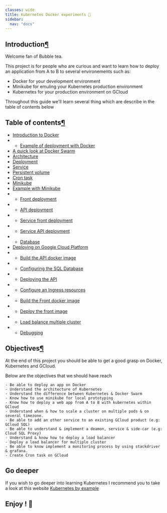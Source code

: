 ```yaml
---
classes: wide
title: Kubernetes Docker experiments 🎋
sidebar:
  nav: "docs"
---
```


## Introduction[¶](#introduction)

Welcome fan of Bubble tea.

This project is for people who are curious and want to learn how to deploy an application from A to B to several environements such as: 

- Docker for your development environment
- Minikube for emuling your Kubernetes production environment
- Kubernetes for your production environment on GCloud

Throughout this guide we'll learn several thing which are describe in the table of contents below

## Table of contents[¶](#table-of-contents)

* [Introduction to Docker](docker/intro.md)
* * [Example of deployment with Docker](docker/example.md)
* [A quick look at Docker Swarm](k8s/swarm.md)
* [Architecture](k8s/architecture.md)
* [Deployment](k8s/deployment.md)
* [Service](k8s/services.md)
* [Persistent volume](k8s/storage.md)
* [Cron task](k8s/cron.md)
* [Minikube](k8s/minikube.md)
* [Example with Minikube](k8s/deployment/example.md)
* * [Front deployment](k8s/deployment/front.md)
* * [API deployment](k8s/deployment/api.md)
* * [Service front deployment](k8s/deployment/service_front.md)
* * [Service API deployment](k8s/deployment/service_api.md)
* * [Database](k8s/deployment/database.md)
* [Deploying on Google Cloud Platform](gcp/intro.md)
* * [Build the API docker image](gcp/api.md)
* * [Configuring the SQL Database](gcp/sql.md)
* * [Deploying the API](gcp/deployment_api.md)
* * [Configure an Ingress resources](gcp/ingress.md)
* * [Build the Front docker image](gcp/front.md)
* * [Deploy the front image](gcp/deployment_front.md)
* * [Load balance multiple cluster](gcp/mci.md)
* * [Debugging](gcp/debug.md)


## Objectives[¶](#objectives)

At the end of this project you should be able to get a good grasp on Docker, Kubernetes and GCloud.

Below are the objectives that we should have reach

```
- Be able to deploy an app on Docker
- Understand the architecture of Kubernetes
- Understand the difference between Kubernetes & Docker Swarm
- Know how to use minikube for local prototyping
- Know how to deploy a web app from A to B with kubernetes within GCloud
- Understand when & how to scale a cluster on multiple pods & on several timezone.
- Be able to add an other service to an existing GCloud product (e.g: GCloud SQL) 
- Be able to understand & implement a deamon, service & side-car (e.g: Cloud SQL Proxy)
- Understand & know how to deploy a load balancer
- Deploy a load balancer for multiple cluster
- Be able to know implement a monitoring process by using stackdriver & grafana.
- Create Cron task on GCloud 
```

## Go deeper

If you wish to go deeper into learning Kubernetes I recommend you to take a look at this website [Kubernetes by example](http://kubernetesbyexample.com/)

## Enjoy ! 🎎
